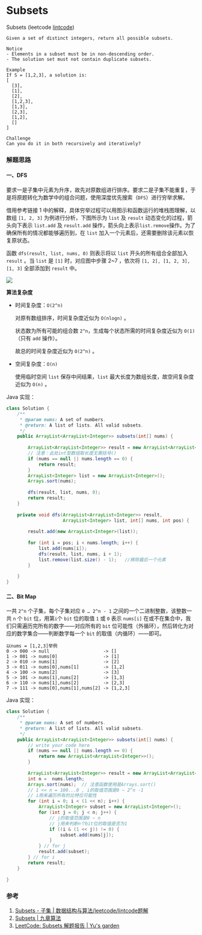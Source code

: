 # Subsets

Subsets (leetcode [lintcode](http://www.lintcode.com/en/problem/subsets/))

```
Given a set of distinct integers, return all possible subsets.

Notice
- Elements in a subset must be in non-descending order.
- The solution set must not contain duplicate subsets.

Example
If S = [1,2,3], a solution is:
[
  [3],
  [1],
  [2],
  [1,2,3],
  [1,3],
  [2,3],
  [1,2],
  []
]

Challenge 
Can you do it in both recursively and iteratively?
```

### 解题思路

#### 一、DFS

要求一是子集中元素为升序，故先对原数组进行排序。要求二是子集不能重复，于是将原题转化为数学中的组合问题，使用深度优先搜索（`DFS`）进行穷举求解。

借用参考链接 1 中的解释，具体穷举过程可以用图示和函数运行的堆栈图理解，以数组 `[1, 2, 3]` 为例进行分析，下图所示为 `list` 及 `result` 动态变化的过程，箭头向下表示 `list.add` 及 `result.add` 操作，箭头向上表示`list.remove`操作。为了确保所有的情况都能够遍历到，在 `list` 加入一个元素后，还需要删除该元素以恢复原状态。

函数 `dfs(result, list, nums, 0)` 则表示将以 `list` 开头的所有组合全部加入 `result` 。当 `list` 是 `[1]` 时，对应图中步骤 2~7 ，依次将 `[1, 2], [1, 2, 3], [1, 3]` 全部添加到 `result` 中。

![](http://ww3.sinaimg.cn/mw690/600e6311jw1f8a8qisz8ij218g0xcn1y.jpg)

**算法复杂度**

- 时间复杂度：`O(2^n)`

  对原有数组排序，时间复杂度近似为 `O(nlogn)` 。

  状态数为所有可能的组合数 `2^n`，生成每个状态所需的时间复杂度近似为 `O(1)`（只有 `add` 操作）。

  故总的时间复杂度近似为 `O(2^n)` 。

- 空间复杂度：`O(n)`

  使用临时空间 `list` 保存中间结果，`list` 最大长度为数组长度，故空间复杂度近似为 `O(n)` 。

Java 实现：

```java
class Solution {
    /**
     * @param nums: A set of numbers.
     * @return: A list of lists. All valid subsets.
     */
    public ArrayList<ArrayList<Integer>> subsets(int[] nums) {
        
        ArrayList<ArrayList<Integer>> result = new ArrayList<ArrayList<Integer>>();
        // 注意：此处int型数组取长度无需括号()
      	if (nums == null || nums.length == 0) {
            return result;
        }
        ArrayList<Integer> list = new ArrayList<Integer>();
        Arrays.sort(nums);
        
        dfs(result, list, nums, 0);
        return result;
    }
    
    private void dfs(ArrayList<ArrayList<Integer>> result,
                     ArrayList<Integer> list, int[] nums, int pos) {
        
        result.add(new ArrayList<Integer>(list));
        
        for (int i = pos; i < nums.length; i++) {
            list.add(nums[i]);
            dfs(result, list, nums, i + 1);
            list.remove(list.size() - 1);   //移除最后一个元素
        }
        
    }
}
```





#### 二、Bit Map

一共 `2^n` 个子集，每个子集对应 `0 … 2^n - 1` 之间的一个二进制整数，该整数一共 `n` 个 `bit` 位，用第`i`个 `bit` 位的取值 `1` 或 `0` 表示 `nums[i]` 在或不在集合中，我们只需遍历完所有的数字——对应所有的 `bit` 位可能性（外循环），然后转化为对应的数字集合——判断数字每一个 `bit` 的取值（内循环）——即可。

```
以nums = [1,2,3]举例
0 -> 000 -> null                    -> []
1 -> 001 -> nums[0]                 -> [1]
2 -> 010 -> nums[1]                 -> [2]
3 -> 011 -> nums[0],nums[1]         -> [1,2]
4 -> 100 -> nums[2]                 -> [3]
5 -> 101 -> nums[1],nums[2]         -> [1,3]
6 -> 110 -> nums[1],nums[2]         -> [2,3]
7 -> 111 -> nums[0],nums[1],nums[2] -> [1,2,3]
```



Java 实现：

```java
class Solution {
    /**
     * @param nums: A set of numbers.
     * @return: A list of lists. All valid subsets.
     */
    public ArrayList<ArrayList<Integer>> subsets(int[] nums) {
        // write your code here
        if (nums == null || nums.length == 0) {
            return new ArrayList<ArrayList<Integer>>();
        }
        
        ArrayList<ArrayList<Integer>> result = new ArrayList<ArrayList<Integer>>();
        int n =  nums.length;
        Arrays.sort(nums);  // 注意函数使用是Arrays.sort()
        // 1 << n = 100...0 , i的取值范围是0 ~ 2^n -1
        // i用来遍历所有的比特位可能性
        for (int i = 0; i < (1 << n); i++) {
            ArrayList<Integer> subset = new ArrayList<Integer>();
            for (int j = 0; j < n; j++) {
                // j的取值范围是0 ~ n
                // j用来判断n个bit位的取值是否为1
                if ((i & (1 << j)) != 0) {
                    subset.add(nums[j]);
                }
            } // for j 
            result.add(subset);
        } // for i
        return result;
    }
    
}
```

### 参考

1. [Subsets - 子集 | 数据结构与算法/leetcode/lintcode题解](http://algorithm.yuanbin.me/zh-hans/exhaustive_search/subsets.html#)
2. [Subsets | 九章算法](http://www.jiuzhang.com/solutions/subsets/)
3. [LeetCode: Subsets 解题报告 | Yu's garden](http://www.cnblogs.com/yuzhangcmu/p/4211815.html)